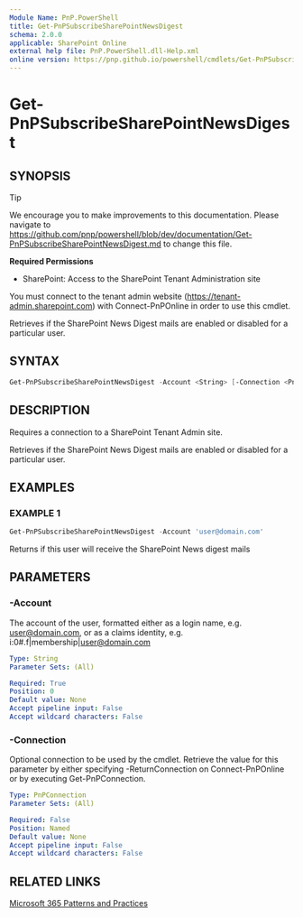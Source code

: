 ```yaml
---
Module Name: PnP.PowerShell
title: Get-PnPSubscribeSharePointNewsDigest
schema: 2.0.0
applicable: SharePoint Online
external help file: PnP.PowerShell.dll-Help.xml
online version: https://pnp.github.io/powershell/cmdlets/Get-PnPSubscribeSharePointNewsDigest.html
---
```

 
# Get-PnPSubscribeSharePointNewsDigest

## SYNOPSIS

> [!TIP]
> We encourage you to make improvements to this documentation. Please navigate to https://github.com/pnp/powershell/blob/dev/documentation/Get-PnPSubscribeSharePointNewsDigest.md to change this file.


**Required Permissions**

* SharePoint: Access to the SharePoint Tenant Administration site

You must connect to the tenant admin website (https://tenant-admin.sharepoint.com) with Connect-PnPOnline in order to use this cmdlet.

Retrieves if the SharePoint News Digest mails are enabled or disabled for a particular user.

## SYNTAX

```powershell
Get-PnPSubscribeSharePointNewsDigest -Account <String> [-Connection <PnPConnection>] [<CommonParameters>]
```

## DESCRIPTION
Requires a connection to a SharePoint Tenant Admin site.

Retrieves if the SharePoint News Digest mails are enabled or disabled for a particular user.

## EXAMPLES

### EXAMPLE 1
```powershell
Get-PnPSubscribeSharePointNewsDigest -Account 'user@domain.com'
```

Returns if this user will receive the SharePoint News digest mails

## PARAMETERS

### -Account
The account of the user, formatted either as a login name, e.g. user@domain.com, or as a claims identity, e.g. i:0#.f|membership|user@domain.com

```yaml
Type: String
Parameter Sets: (All)

Required: True
Position: 0
Default value: None
Accept pipeline input: False
Accept wildcard characters: False
```

### -Connection
Optional connection to be used by the cmdlet. Retrieve the value for this parameter by either specifying -ReturnConnection on Connect-PnPOnline or by executing Get-PnPConnection.

```yaml
Type: PnPConnection
Parameter Sets: (All)

Required: False
Position: Named
Default value: None
Accept pipeline input: False
Accept wildcard characters: False
```

## RELATED LINKS

[Microsoft 365 Patterns and Practices](https://aka.ms/m365pnp)

